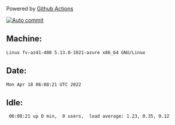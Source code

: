 Powered by [Github Actions](https://github.com/features/actions)

[![Auto commit](https://github.com/gyfary/workstation/workflows/Auto%20commit/badge.svg)](https://github.com/gyfary/workstation/actions?query=workflow%3A%22Auto+commit%22)

## Machine:
```
Linux fv-az41-480 5.13.0-1021-azure x86_64 GNU/Linux
```
## Date:
```
Mon Apr 18 06:08:21 UTC 2022
```
## Idle:
```
 06:08:21 up 0 min,  0 users,  load average: 1.23, 0.35, 0.12
```
